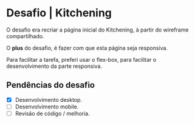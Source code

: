 # Desafio | Kitchening

O desafio era recriar a página inicial do Kitchening, à partir do wireframe compartilhado.

O **plus** do desafio, é fazer com que esta página seja responsiva.

Para facilitar a tarefa, preferi usar o flex-box, para facilitar o desenvolvimento da parte responsiva.

## Pendências do desafio

- [x] Desenvolvimento desktop.
- [ ] Desenvolvimento mobile.
- [ ] Revisão de código / melhoria.